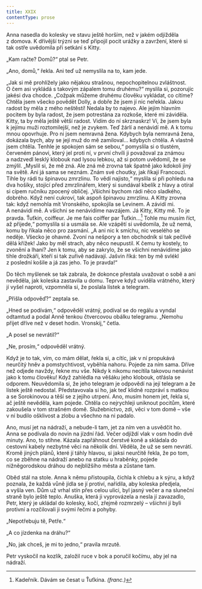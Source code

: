 ```yaml
---
title: XXIX
contentType: prose
---
```


<section>

Anna nasedla do kolesky ve stavu ještě horším, než v jakém odjížděla z domova. K dřívější trýzni se teď připojil pocit urážky a zavržení, které si tak ostře uvědomila při setkání s Kitty.

„Kam račte? Domů?“ ptal se Petr.

„Ano, domů,“ řekla. Ani teď už nemyslila na to, kam jede.

„Jak si mě prohlížely jako nějakou strašnou, nepochopitelnou zvláštnost. O čem asi vykládá s takovým zápalem tomu druhému?“ myslila si, pozorujíc jakési dva chodce. „Cožpak můžeme druhému člověku vykládat, co cítíme? Chtěla jsem všecko povědět Dolly, a dobře že jsem jí nic neřekla. Jakou radost by měla z mého neštěstí! Nedala by to najevo. Ale jejím hlavním pocitem by byla radost, že jsem potrestána za rozkoše, které mi záviděla. Kitty, ta by měla ještě větší radost. Vidím do ní skrznaskrz! Ví, že jsem byla k jejímu muži roztomilejší, než je zvykem. Teď žárlí a nenávidí mě. A k tomu mnou opovrhuje. Pro ni jsem nemravná žena. Kdybych byla nemravná žena, dokázala bych, aby se její muž do mě zamiloval… kdybych chtěla. A vlastně jsem chtěla. Tenhle je spokojen sám se sebou,“ pomyslila si o tlustém, červeném pánovi, který jel proti ní, v první chvíli ji považoval za známou a nadzvedl lesklý klobouk nad lysou lebkou, až si potom uvědomil, že se zmýlil. „Myslil si, že mě zná. Ale zná mě zrovna tak špatně jako kdokoli jiný na světě. Ani já sama se neznám. Znám své choutky, jak říkají Francouzi. Tihle by rádi tu špinavou zmrzlinu. To vědí najisto,“ myslila si při pohledu na dva hošíky, stojící před zmrzlinářem, který si sundával kbelík z hlavy a otíral si cípem ručníku zpocený obličej. „Všichni bychom rádi něco sladkého, dobrého. Když není cukroví, tak aspoň špinavou zmrzlinu. A Kitty zrovna tak: když nemohla mít Vronského, spokojila se Levinem. A závidí mi. A nenávidí mě. A všichni se nenávidíme navzájem. Já Kitty, Kitty mě. To je pravda. Ťuťkin, coiffeur. Je me fais coiffer par Ťuťkin…[^58] Tohle mu musím říct, až přijede,“ pomyslila si a usmála se. Ale vzápětí si uvědomila, že už nemá, komu by říkala něco pro zasmání. „A ani nic k smíchu, nic veselého se neděje. Všecko je ohavné. Zvoní na nešpory a ten obchodník si tak pečlivě dělá křížek! Jako by měl strach, aby něco neupustil. K čemu ty kostely, to zvonění a lhaní? Jen k tomu, aby se zakrylo, že se všichni nenávidíme jako tihle drožkáři, kteří si tak zuřivě nadávají. Jašvin říká: ten by mě svlékl z poslední košile a já zas jeho. To je pravda!“

Do těch myšlenek se tak zabrala, že dokonce přestala uvažovat o sobě a ani nevěděla, jak koleska zastavila u domu. Teprve když uviděla vrátného, který jí vyšel naproti, vzpomněla si, že poslala lístek a telegram.

„Přišla odpověď?“ zeptala se.

„Hned se podívám,“ odpověděl vrátný, podíval se do regálu a vyndal odtamtud a podal Anně tenkou čtvercovou obálku telegramu. „Nemohu přijet dříve než v deset hodin. Vronskij,“ četla.

„A posel se nevrátil?“

„Ne, prosím,“ odpověděl vrátný.

Když je to tak, vím, co mám dělat, řekla si, a cítíc, jak v ní propukává neurčitý hněv a pomstychtivost, vyběhla nahoru. Pojede za ním sama. Dříve než odjede navždy, řekne mu vše. Nikdy k nikomu necítila takovou nenávist jako k tomu člověku! Když zahlédla na věšáku jeho klobouk, otřásla se odporem. Neuvědomila si, že jeho telegram je odpovědí na její telegram a že lístek ještě nedostal. Představovala si ho, jak teď klidně rozpráví s matkou a se Sorokinovou a těší se z jejího utrpení. Ano, musím honem jet, řekla si, ač ještě nevěděla, kam pojede. Chtěla co nejrychleji uniknout pocitům, které zakoušela v tom strašném domě. Služebnictvo, zdi, věci v tom domě – vše v ní budilo ošklivost a zlobu a všechno na ni padalo.

Ano, musí jet na nádraží, a nebude-li tam, jet za ním ven a usvědčit ho. Anna se podívala do novin na jízdní řád. Večer odjíždí vlak v osm hodin dvě minuty. Ano, to stihne. Kázala zapřáhnout čerstvé koně a skládala do cestovní kabely nezbytné věci na několik dní. Věděla, že už se sem nevrátí. Kromě jiných plánů, které jí táhly hlavou, si jaksi neurčitě řekla, že po tom, co se zběhne na nádraží anebo na statku u hraběnky, pojede nižněgorodskou dráhou do nejbližšího města a zůstane tam.

Oběd stál na stole. Anna k němu přistoupila, čichla k chlebu a k sýru, a když poznala, že každá vůně jídla se jí protiví, nařídila, aby koleska předjela, a vyšla ven. Dům už vrhal stín přes celou ulici, byl jasný večer a na sluneční straně bylo ještě teplo. Anuška, která ji vyprovázela a nesla jí zavazadlo, Petr, který je ukládal do kolesky, kočí, zřejmě rozmrzelý – všichni jí byli protivní a rozčilovali ji svými řečmi a pohyby.

„Nepotřebuju tě, Petře.“

„A co jízdenka na dráhu?“

„No, jak chceš, je mi to jedno,“ pravila mrzutě.

Petr vyskočil na kozlík, založil ruce v bok a poručil kočímu, aby jel na nádraží.

</section>

<section>

[^58]: Kadeřník. Dávám se česat u Ťuťkina. _(franc.)_

</section>
